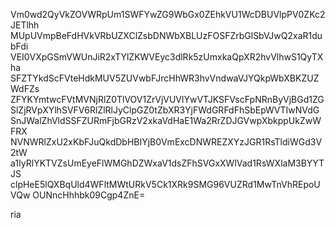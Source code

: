 Vm0wd2QyVkZOVWRpUm1SWFYwZG9WbGx0ZEhkVU1WcDBUVlpPV0ZKc2JETlhh
MUpUVmpBeFdHVkVRbUZXClZsbDNWbXBLUzFOSFZrbGlSbVJwQ2xaR1dubFdi
VEI0VXpGSmVWUnJiR2xTYlZKWVEyc3dlRk5zUmxkaQpXR2hvVlhwS1QyTXha
SFZTYkdScFVteHdkMUV5ZUVwbFJrcHhWR3hvVndwaVJYQkpWbXBKZUZWdFZs
ZFYKYmtwcFVtMVNjRlZ0TlVOV1ZrVjVUVlYwVTJKSFVscFpNRnByVjBGd1ZG
SlZjRVpXYlhSVFV6RlZlRlJyClpGZ0tZbXR3YjFWdGRFdFhSbEpWVTIwNVdG
SnJWalZhVldSSFZURmFjbGRzV2xkaVdHaE1Wa2RrZDJGVwpXbkppUkZwWFRX
NVNWRlZxU2xKbFJuQkdDbHBIYjB0VmExcDNWREZXYzJGR1RsTldiWGd3V2tW
a1IyRlYKTVZsUmEyeFlWMGhDZWxaV1dsZFhSVGxXWlVad1RsWXlaM3BYYTJS
clpHeE5lQXBqUld4WFltMWtURkV5Ck1XRk9SMG96VUZRd1MwTnVhREpoUVQw
OUNncHhhbk09Cgp4ZnE=

ria